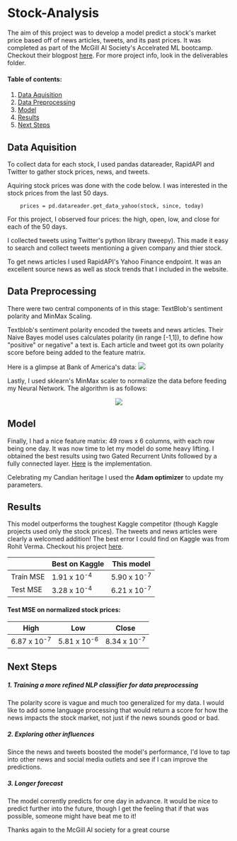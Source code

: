 # Stock-Analysis

The aim of this project was to develop a model predict a stock's market price based off of news articles, tweets, and its past prices. 
It was completed as part of the McGill AI Society's Accelrated ML bootcamp. Checkout their blogpost [here](https://mcgillai.com/). For more project info, look in the deliverables folder.

#### Table of contents:
1. [Data Aquisition](https://github.com/j-c-carr/Stock-Analysis/blob/master/README.md#data-mining)
2. [Data Preprocessing](https://github.com/j-c-carr/Stock-Analysis/blob/master/README.md#data-preprocessing)
3. [Model](https://github.com/j-c-carr/Stock-Analysis/blob/master/README.md#model)
4. [Results](https://github.com/j-c-carr/Stock-Analysis/blob/master/README.md#results)
5. [Next Steps](https://github.com/j-c-carr/Stock-Analysis/blob/master/README.md#next-steps)

## Data Aquisition

To collect data for each stock, I used pandas datareader, RapidAPI and Twitter to gather stock prices, news, and tweets.

Aquiring stock prices was done with the code below. I was interested in the stock prices from the last 50 days.

```
    prices = pd.datareader.get_data_yahoo(stock, since, today)
```

For this project, I observed four prices: the high, open, low, and close for each of the 50 days.

I collected tweets using Twitter's python library (tweepy). This made it easy to search and collect tweets mentioning a given company and thier stock.

To get news articles I used RapidAPI's Yahoo Finance endpoint. It was an excellent source news as well as stock trends that I included in the website.

 
## Data Preprocessing
There were two central components of in this stage: TextBlob's sentiment polarity and MinMax Scaling.

Textblob's sentiment polarity encoded the tweets and news articles. Their Naive Bayes model uses calculates polarity (in range [-1,1]), to define how "positive" or negative" a text is. Each article and tweet got its own polarity score before being added to the feature matrix.

Here is a glimpse at Bank of America's data:
![](https://github.com/j-c-carr/Stock-Analysis/blob/master/.extras/sampData.png)

Lastly, I used sklearn's MinMax scaler to normalize the data before feeding my Neural Network. The algorithm is as follows:
<p align="center">
<img src="https://latex.codecogs.com/gif.latex?x%5E%7B%27%7D%20%3D%20%5Cfrac%7Bx%20-%20min%28x%29%7D%7Bmax%28x%29%20-%20min%28x%29%7D">
</p>

## Model
Finally, I had a nice feature matrix: 49 rows x 6 columns, with each row being one day. It was now time to let my model do some heavy lifting. I obtained the best results using two Gated Recurrent Units followed by a fully connected layer. [Here](https://github.com/j-c-carr/Stock-Analysis/blob/master/src/model.py) is the implementation.

Celebrating my Candian heritage I used the <strong>Adam optimizer</strong> to update my parameters.

## Results
This model outperforms the toughest Kaggle competitor (though Kaggle projects used only the stock prices). The tweets and news articles were clearly a welcomed addition! The best error I could find on Kaggle was from Rohit Verma. Checkout his project [here](https://github.com/deadskull7/New-York-Stock-Exchange-Predictions-RNN-LSTM).

|           |    Best on Kaggle    |    This model    |
|-----------|----------------------|------------------|
| Train MSE | 1.91 x 10<sup>-4     | 5.90 x 10<sup>-7 |
| Test MSE  | 3.28 x 10<sup>-4     | 6.21 x 10<sup>-7 |


#### Test MSE on normalized stock prices:

|    High          |    Low           |    Close         |
|------------------|------------------|------------------|
| 6.87 x 10<sup>-7 | 5.81 x 10<sup>-6 | 8.34 x 10<sup>-7 |




## Next Steps

##### 1. Training a more refined NLP classifier for data preprocessing
The polarity score is vague and much too generalized for my data. I would like to add some language processing that would return a score for how the news impacts the stock market, not just if the news sounds good or bad.

##### 2. Exploring other influences
Since the news and tweets boosted the model's performance, I'd love to tap into other news and social media outlets and see if I can improve the predictions.

##### 3. Longer forecast
The model corrently predicts for one day in advance. It would be nice to predict further into the future, though I get the feeling that if that was possible, someone might have beat me to it!


Thanks again to the McGill AI society for a great course

